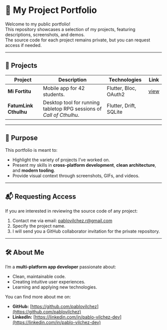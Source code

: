# 🚀 My Project Portfolio

Welcome to my public portfolio!  
This repository showcases a selection of my projects, featuring descriptions, screenshots, and demos.  
The source code for each project remains private, but you can request access if needed.

---

## 📂 Projects

| Project | Description | Technologies | Link |
|---------|-------------|--------------|------|
| **Mi Fortitu** | Mobile app for 42 students. | Flutter, Bloc, OAuth2 | [view](./projects/mi%20fortitu.md) |
| **FatumLink Cthulhu** | Desktop tool for running tabletop RPG sessions of *Call of Cthulhu*. | Flutter, Drift, SQLite |  |

---

## 🎯 Purpose

This portfolio is meant to:
- Highlight the variety of projects I’ve worked on.
- Present my skills in **cross-platform development**, **clean architecture**, and **modern tooling**.
- Provide visual context through screenshots, GIFs, and videos.

---

## 📬 Requesting Access

If you are interested in reviewing the source code of any project:
1. Contact me via email: [pablovilchez.r@gmail.com](mailto:pablovilchez.r@gmail.com)
2. Specify the project name.
3. I will send you a GitHub collaborator invitation for the private repository.

---

## 🛠️ About Me

I’m a **multi-platform app developer** passionate about:
- Clean, maintainable code.
- Creating intuitive user experiences.
- Learning and applying new technologies.

You can find more about me on:
- **GitHub:** [https://github.com/pablovilchez](https://github.com/pablovilchez)  
- **LinkedIn:** [https://linkedin.com/in/pablo-vilchez-dev](https://linkedin.com/in/pablo-vilchez-dev)
